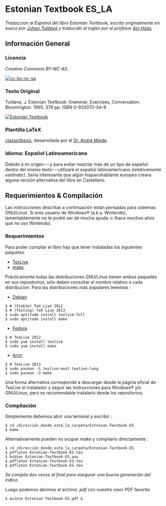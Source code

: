 # Estonian Textbook ES_LA

*Traducción al Español del libro Estonian Textbook, escrito originalmente en sueco por [Juhan Tuldava](http://et.wikipedia.org/wiki/Juhan_Tuldava) y traducido al inglés por el profesor [Ain Haas](http://liberalarts.iupui.edu/directory/bio/ahaas)*

## Información General

### Licencia

*Creative Commons BY-NC-AS*. 

[![cc-by-nc-sa](http://i.creativecommons.org/l/by-nc-sa/3.0/88x31.png)](http://creativecommons.org/licenses/by-nc-sa/3.0/)

### Texto Original

Tuldava, J. Estonian Textbook: Grammar, Exercises, Conversation. Bloomington. 1995. 379 pp. ISBN 0-933070-34-9

[![Estonian Textbook](http://img2.imagesbn.com/p/9780933070349_p0_v1_s260x420.gif)](http://www.barnesandnoble.com/w/estonian-textbook-juhan-tuldava/1001235846?ean=9780933070349)

### Plantilla LaTeX

[classicthesis](https://classicthesis.googlecode.com/files/classicthesis.v4.1.zip), desarrollada por el [Dr. André Miede](http://miede.de/).

### Idioma: Español Latinoamericano

Debido a mi origen---y para evitar mezclar más de un tipo de español dentro del mismo texto---utilizaré el español latinoamericano *(relativamente estándar)*. Sería interesante que algún hispanohablante europeo creara alguna versión alternativa del libro en Castellano.

## Requerimientos & Compilación

Las instrucciones descritas a continuación están pensadas para sistemas GNU/Linux. Si eres usuario de Windows&reg; (a.k.a. Wintendo), lamentablemente no te podré ser de mucha ayuda :c (hace muchos años que no uso Wintendo).

### Requerimientos

Para poder compilar el libro hay que tener instaladas los siguientes paquetes

* [TexLive](http://www.tug.org/texlive/) 
* [make](http://www.gnu.org/software/make/).

Prácticamente todas las distribuciones GNU/Linux tienen ambos paquetes en sus repositorios, sólo deben consultar el nombre relativo a cada distribución. Para las distribuciones más populares tenemos :

* [Debian](https://wiki.debian.org/Latex)

```
$ # (Stable) TeX Live 2012
$ # (Testing) TeX Live 2013
$ sudo aptitude install texlive-full
$ sudo aptitude install make
```

* [Fedora](http://fedoraproject.org/wiki/Features/TeXLive)

```
$ # TexLive 2012
$ sudo yum install texlive
$ sudo yum install make
```

* [Arch](https://wiki.archlinux.org/index.php/TeX_Live)

```
$ # TexLive 2013
$ sudo pacman -S texlive-most texlive-lang
$ sudo pacman -S make
```

Una forma alternativa corresponde a descargar desde la página oficial de *TexLive* el instalador y seguir las instrucciones para Windows&reg; y/o GNU/Linux, pero es recomendable instalarlo desde los repositorios.

### Compilación

Simplemente debemos abrir una terminal y escribir :

```
$ cd /dirección_donde_está_la_carpeta/Estonian-Textbook-ES
$ make
```

Alternativamente pueden no ocupar *make* y compilarlo directamente :

```
$ cd /dirección_donde_está_la_carpeta/Estonian-Textbook-ES
$ pdflatex Estonian-Textbook-ES.tex
$ bibtex Estonian-Textbook-ES.aux
$ pdflatex Estonian-Textbook-ES.tex
$ pdflatex Estonian-Textbook-ES.tex
```

*Se compila dos veces al final para asegurar una buena generación del índice.*

Luego podemos abrimos el archivo *.pdf* con nuestro visor PDF favorito

```
$ evince Estonian-Textbook-ES.pdf &
```
